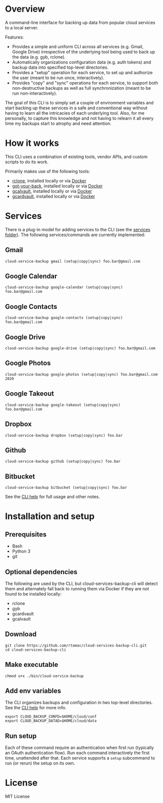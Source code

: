 # Overview

A command-line interface for backing up data from popular cloud services to a local server.

Features:
- Provides a simple and uniform CLI across all services (e.g. Gmail, Google Drive) irrespective of the underlying tool being used to back up the data (e.g. gyb, rclone).
- Automatically organizations configuration data (e.g. auth tokens) and backup data into specified top-level directories.
- Provides a "setup" operation for each service, to set up and authorize the user (meant to be run once, interactively).
- Provides "copy" and "sync" operations for each service, to support both non-destructive backups as well as full synchronization (meant to be run non-interactively).

The goal of this CLI is to simply set a couple of environment variables and start backing up these services in a safe and conventional way without having to learn all the intricacies of each underlying tool. Also, for me personally, to capture this knowledge and not having to relearn it all every time my backups start to atrophy and need attention.

# How it works

This CLI uses a combination of existing tools, vendor APIs, and custom scripts to do its work.

Primarily makes use of the following tools:
- [rclone](http://rclone.org/), installed locally or via [Docker](https://hub.docker.com/r/rclone/rclone/)
- [got-your-back](https://github.com/GAM-team/got-your-back), installed locally or via [Docker](https://hub.docker.com/r/awbn/gyb)
- [gcalvault](https://github.com/rtomac/gcalvault), installed locally or via [Docker](https://hub.docker.com/r/rtomac/gcalvault)
- [gcardvault](https://github.com/rtomac/gcardvault), installed locally or via [Docker](https://hub.docker.com/r/rtomac/gcardvault)

# Services

There is a plug-in model for adding services to the CLI (see the [services folder](bin/.cloud-service-backup/services)). The following services/commands are currently implemented:

## Gmail
`cloud-service-backup gmail (setup|copy|sync) foo.bar@gmail.com`

## Google Calendar
`cloud-service-backup google-calendar (setup|copy|sync) foo.bar@gmail.com`

## Google Contacts
`cloud-service-backup google-contacts (setup|copy|sync) foo.bar@gmail.com`

## Google Drive
`cloud-service-backup google-drive (setup|copy|sync) foo.bar@gmail.com`

## Google Photos
`cloud-service-backup google-photos (setup|copy|sync) foo.bar@gmail.com 2020`

## Google Takeout
`cloud-service-backup google-takeout (setup|copy|sync) foo.bar@gmail.com`

## Dropbox
`cloud-service-backup dropbox (setup|copy|sync) foo.bar`

## Github
`cloud-service-backup github (setup|copy|sync) foo.bar`

## Bitbucket
`cloud-service-backup bitbucket (setup|copy|sync) foo.bar`

See the [CLI help](bin/.cloud-service-backup/USAGE.txt) for full usage and other notes.

# Installation and setup

## Prerequisites
- Bash
- Python 3
- git

## Optional dependencies
The following are used by the CLI, but cloud-services-backup-cli will detect them and alternately fall back to running them via Docker if they are not found to be installed locally:
- rclone
- gyb
- gcardvault
- gcalvault

## Download
```
git clone https://github.com/rtomac/cloud-services-backup-cli.git
cd cloud-services-backup-cli
```

## Make executable
```
chmod u+x ./bin/cloud-service-backup
```

## Add env variables

The CLI organizes backups and configuration in two top-level directories. See the [CLI help](bin/.cloud-service-backup/USAGE.txt) for more info.

```
export CLOUD_BACKUP_CONFD=$HOME/cloud/conf
export CLOUD_BACKUP_DATAD=$HOME/cloud/data
```

## Run setup

Each of these command require an authentication when first run (typically
an OAuth authentication flow). Run each command interactively the first time,
unattended after that. Each service supports a `setup` subcommand to
run (or rerun) the setup on its own.

# License

MIT License
